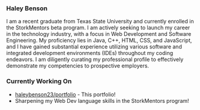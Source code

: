 ### Haley Benson

I am a recent graduate from Texas State University and currently enrolled in the StorkMentors beta program. I am actively seeking to launch my career in the technology industry, with a focus in Web Development and Software Engineering. My proficiency lies in Java, C++, HTML, CSS, and JavaScript, and I have gained substantial experience utilizing various software and integrated development environments (IDEs) throughout my coding endeavors. I am diligently curating my professional profile to effectively demonstrate my competencies to prospective employers.

### Currently Working On

- [haleybenson23/portfolio](https://github.com/haleybenson23/portfolio) - This portfolio!
- Sharpening my Web Dev language skills in the StorkMentors program!